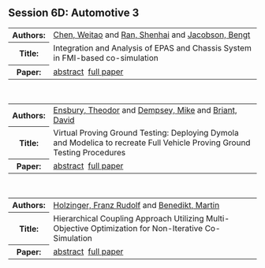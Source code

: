 <h2>Session 6D: Automotive 3</h2>

<!-- Begin papers -->
<table>
<tr><th>Authors:</th><td>
<a href="../authors/author_042.html">Chen, Weitao</a> and 
<a href="../authors/author_197.html">Ran, Shenhai</a> and 
<a href="../authors/author_113.html">Jacobson, Bengt</a>
</td></tr>
<tr><th>Title:  </th><td>Integration and Analysis of EPAS and Chassis System in FMI-based co-simulation</td></tr>
<tr><th>Paper:  </th><td><a href="../abstracts/Modelica2019abstract6D1.pdf">abstract</a>&nbsp;&nbsp;<a href="../papers/Modelica2019paper6D1.pdf">full paper</a></td></tr>
</table>
<br>
<table>
<tr><th>Authors:</th><td>
<a href="../authors/author_062.html">Ensbury, Theodor</a> and 
<a href="../authors/author_049.html">Dempsey, Mike</a> and 
<a href="../authors/author_029.html">Briant, David</a>
</td></tr>
<tr><th>Title:  </th><td>Virtual Proving Ground Testing: Deploying Dymola and Modelica to recreate Full Vehicle Proving Ground Testing Procedures</td></tr>
<tr><th>Paper:  </th><td><a href="../abstracts/Modelica2019abstract6D2.pdf">abstract</a>&nbsp;&nbsp;<a href="../papers/Modelica2019paper6D2.pdf">full paper</a></td></tr>
</table>
<br>
<table>
<tr><th>Authors:</th><td>
<a href="../authors/author_104.html">Holzinger, Franz Rudolf</a> and 
<a href="../authors/author_018.html">Benedikt, Martin</a>
</td></tr>
<tr><th>Title:  </th><td>Hierarchical Coupling Approach Utilizing Multi-Objective Optimization for Non-Iterative Co-Simulation</td></tr>
<tr><th>Paper:  </th><td><a href="../abstracts/Modelica2019abstract6D3.pdf">abstract</a>&nbsp;&nbsp;<a href="../papers/Modelica2019paper6D3.pdf">full paper</a></td></tr>
</table>
<br>
<!-- End papers -->